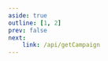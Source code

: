 ```yaml
---
aside: true
outline: [1, 2]
prev: false
next:
    link: /api/getCampaign
---
```


<OAInfo />

<OAServers />
